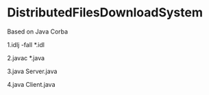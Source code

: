 # DistributedFilesDownloadSystem

Based on Java Corba

1.idlj -fall *.idl

2.javac *.java

3.java Server.java

4.java Client.java
